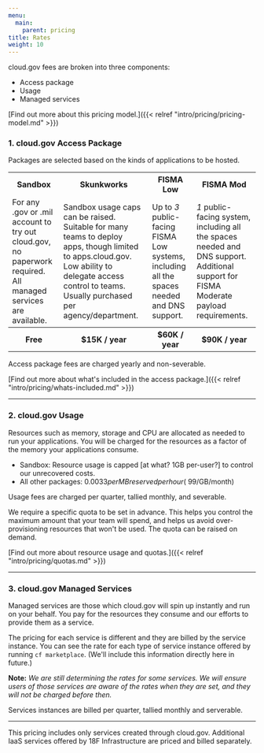 ```yaml
---
menu:
  main:
    parent: pricing
title: Rates
weight: 10
---
```


cloud.gov fees are broken into three components:

- Access package
- Usage
- Managed services

[Find out more about this pricing model.]({{< relref "intro/pricing/pricing-model.md" >}})

### 1. cloud.gov Access Package

Packages are selected based on the kinds of applications to be hosted.

<table>
  <tr>
    <th>Sandbox</th>
    <th>Skunkworks</th>
    <th>FISMA Low</th>
    <th>FISMA Mod</th>
  </tr>
  <tr>
    <td>
      For any .gov or .mil account to try out cloud.gov, no paperwork required. All managed services are available.
    </td>
    <td>
      Sandbox usage caps can be raised. Suitable for many teams to deploy apps, though limited to apps.cloud.gov. Low ability to delegate access control to teams. Usually purchased per agency/department. 
    </td>
    <td>
      Up to <em>3</em> public-facing FISMA Low systems, including all the spaces needed and DNS support.
    </td>
    <td>
      <em>1</em> public-facing system, including all the spaces needed and DNS support. Additional support for FISMA Moderate payload requirements.
    </td>
  </tr>
  <tr>
    <th>Free</th>
    <th>$15K / year</th>
    <th>$60K / year</th>
    <th>$90K / year</th>
  </tr>
</table>

Access package fees are charged yearly and non-severable. 

[Find out more about what's included in the access package.]({{< relref "intro/pricing/whats-included.md" >}})

---

### 2. cloud.gov Usage

Resources such as memory, storage and CPU are allocated as needed to run your applications. You will be charged for the resources as a factor of the memory your applications consume. 

- Sandbox: Resource usage is capped [at what? 1GB per-user?] to control our unrecovered costs.
- All other packages: $0.0033 per MB reserved per hour (~$99/GB/month)

Usage fees are charged per quarter, tallied monthly, and severable.

We require a specific quota to be set in advance. This helps you control the maximum amount that your team will spend, and helps us avoid over-provisioning resources that won't be used. The quota can be raised on demand. 

[Find out more about resource usage and quotas.]({{< relref "intro/pricing/quotas.md" >}})



---

### 3. cloud.gov Managed Services

Managed services are those which cloud.gov will spin up instantly and run on your behalf. You pay for the resources they consume and our efforts to provide them as a service.

The pricing for each service is different and they are billed by the service instance. You can see the rate for each type of service instance offered by running `cf marketplace`. (We'll include this information directly here in future.) 

**Note:** *We are still determining the rates for some services. We will ensure users of those services are aware of the rates when they are set, and they will not be charged before then.*

Services instances are billed per quarter, tallied monthly and serverable.

---

This pricing includes only services created through cloud.gov. Additional IaaS services offered by 18F Infrastructure are priced and billed separately.

<!-- 
TODO
---

- Create buildpack page with list and compliance trade-offs
- Link to terminology page
- Add examples
-->